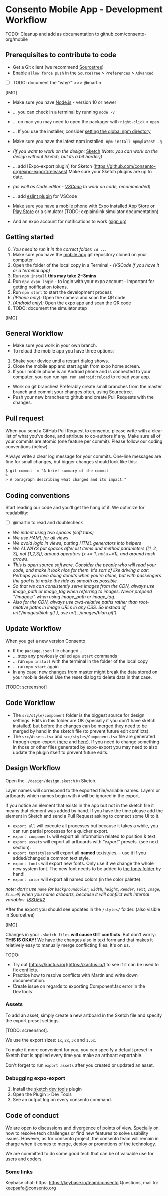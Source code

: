 # Consento Mobile App - Development Workflow

TODO: Cleanup and add as documentation to github.com/consento-org/mobile 


## Prerequisites to contribute to code

- Get a Git client (we recommend [Sourcetree](https://www.sourcetreeapp.com/))
- Enable `allow force push` in the `SourceTree` > `Preferences` > `Advanced` 

- [ ] TODO: document the "why?" >>>  @martin

[IMG]

- Make sure you have [Node.js](https://nodejs.org/en/download/) - version 10 or newer

- ... you can check in a terminal by running `node -v`
- ... on mac you may need to open the packager with `right-click` > `open`
- ... If you use the installer, consider [setting the global npm directory](https://github.com/mixonic/docs.npmjs.com/blob/master/content/getting-started/fixing-npm-permissions.md#option-2-change-npms-default-directory-to-another-directory)

- Make sure you have the latest npm installed. `npm install npm@latest -g`
- _(If you want to work on the design:_ [Sketch](https://www.sketch.com/) _(Note: you can work on the design without Sketch, but its a bit harder))_
- ... add [Expo-export plugin] for Sketch (https://github.com/consento-org/expo-export/releases) Make sure your Sketch plugins are up to date.
- _(as well as Code editor - [VSCode](https://code.visualstudio.com/) to work on code, recommended)_
- ... add [eslint plugin](https://marketplace.visualstudio.com/items?itemName=dbaeumer.vscode-eslint) for VSCode
- Make sure you have a mobile phone with Expo installed [App Store](https://apps.apple.com/us/app/expo-client/id982107779) or [Play Store](https://play.google.com/store/apps/details?id=host.exp.exponent&hl=en) or a simulator (TODO: explain/link simulator documentation)
- And an expo account for notifications to work ([sign up](https://expo.io/signup))


## Getting started

0. _You need to run it in the correct folder. `cd ...`_
1. Make sure you have the [mobile app](https://github.com/consento-org/mobile) git repository cloned on your computer
2. Open the folder of the local copy in a Terminal - _(VSCode if you have it or a terminal app)_ 
3. Run `npm install` **this may take 2~3mins**
4. Run `npx expo login` - to login with your expo account - important for getting notification tokens.
5. Run `npm start` to start the development process
6. _(IPhone only):_ Open the camera and scan the QR code
7. _(Android only):_ Open the expo app and scan the QR code
8. TODO: document the simulator step

[IMG]


## General Workflow

- Make sure you work in your own branch.
- To reload the mobile app you have three options:


1. Shake your device until a restart dialog shows.
2. Close the mobile app and start again from expo home screen.
3. If your mobile phone is an Android phone and is connected to your computer, you can run `npm run android:reload` to reload your app.


- Work on git branches! Preferably create small branches from the master branch and commit your changes often, using Sourcetree.
- Push your new branches to github and create Pull Requests with the changes.


## Pull request

When you send a GitHub Pull Request to consento, please write with a clear list of what you've done, and attribute to co-authors if any. Make sure all of your commits are atomic (one feature per commit). Please follow our coding conventions (below).

Always write a clear log message for your commits. One-line messages are fine for small changes, but bigger changes should look like this:

	$ git commit -m "A brief summary of the commit
	>
	> A paragraph describing what changed and its impact."


## Coding conventions

Start reading our code and you'll get the hang of it. We optimize for readability:

- [ ] @martin to read and doublecheck

- *We indent using two spaces (soft tabs)*
- *We use HAML for all views*
- *We avoid logic in views, putting HTML generators into helpers*
- *We ALWAYS put spaces after list items and method parameters ([1, 2, 3], not [1,2,3]), around operators (x += 1, not x+=1), and around hash arrows.*
- *This is open source software. Consider the people who will read your code, and make it look nice for them. It's sort of like driving a car: Perhaps you love doing donuts when you're alone, but with passengers the goal is to make the ride as smooth as possible.*
- *So that we can consistently serve images from the CDN, always use image_path or image_tag when referring to images. Never prepend "/images/" when using image_path or image_tag.*
- *Also for the CDN, always use cwd-relative paths rather than root-relative paths in image URLs in any CSS. So instead of url('/images/blah.gif'), use url('../images/blah.gif').*


## Update Workflow

When you get a new version Consento

- If the `package.json` file changed...
- ... stop any previously called `npm start` commands
- ... run `npm install` with the terminal in the folder of the local copy
- ... run `npm start` again
- In any case: new changes from master might break the data stored on your mobile device! Use the reset dialog to delete data in that case. 

[TODO: screenshot]

## Code Workflow

- The `src/style/component` folder is the biggest source for design settings. Edits in this folder are OK (specially if you don't have sketch installed) but before the changes can be merged they need to be merged by hand in the sketch file (to prevent future edit conflicts).
- The `src/Assets.tsx` and `src/styles/Component.tsx` file are generated through expo-export ([here](https://github.com/consento-org/expo-export/blob/be067e387d42aedc3e3e738ef6dce4a3c6ed5e0a/src/generate/components.ts#L462) and [here](https://github.com/consento-org/expo-export/blob/be067e387d42aedc3e3e738ef6dce4a3c6ed5e0a/src/generate/assets.ts#L112)). If you need to change something in those or other files generated by expo-export you may need to also update the plugin itself to prevent future edits.

## Design Workflow

Open the `./design/design.sketch` in Sketch.

Layer names will correspond to the exported file/variable names. Layers or artboards which names begin with `#` will be ignored in the export.

If you notice an element that exists in the app but not in the sketch file it means that element was added by hand. If you have the time please add the element in Sketch and send a Pull Request asking to connect some UI to it.

- `export all` will execute all processes but because it takes a while, you can run partial processes for a quicker export.
- `export components` will export all information related to position & text.
- `export assets` will export all artboards with _"export"_ presets. (see next section).
- `export textstyles` will export all **named** textstyles. - use it if you added/changed a common text style.
- `export fonts` will export new fonts. Only use if we change the whole new system font. The new font needs to be added to [the fonts folder](https://github.com/consento-org/mobile/tree/master/assets/fonts) by hand!
- `export color` will export all named colors (in the color palette).

*note: don't use `name` (or `backgroundColor`, `width`, `height`, `Render`, `Text`, `Image`, `Slice9`) when you name arboarts, because it will conflict with internal variables. [ISSUE#2](https://github.com/consento-org/expo-export/issues/2)*

After the export you should see updates in the `/styles/` folder. (also visible in Sourcetree)

[IMG]

Changes in your `.sketch files` **will cause GIT conflicts**. But don't worry: **THIS IS OKAY!** We have the changes also in text form and that makes it relatively easy to manually merge conflicting files. It's on us.

TODO:
- Try out [https://kactus.io/](https://kactus.io/) to see if it can be used to fix conflicts.
- Practice how to resolve conflicts with Martin and write down documentation.
- Create issue on regards to exporting Component.tsx error in the DevTools


### Assets

To add an asset, simply create a new artboard in the Sketch file and specify the export preset settings.

[TODO: screenshot].

We use the export sizes: `1x`, `2x`, `3x` and `1.5x`.

To make it more convenient for you, you can specify a default preset in Sketch that is applied every time you make an artboart exportable.

Don't forget to run `export assets` after you created or updated an asset.

<media-tag src="/blob/c2/c22bd6e45a428f96f7bec18a6b130658a3adc5f75fc42b9e" data-crypto-key="cryptpad:18Vkvisj0uo8v7YfxNmWb/YVOrO4AZ8StWhO4RFrV58="></media-tag>


### Debugging expo-export

1. Install the [sketch dev tools](https://github.com/skpm/sketch-dev-tools/releases/tag/v0.9.9) plugin
2. Open the Plugin > Dev Tools 
3. See an output log on every consento command.



## Code of conduct

We are open to discussions and divergence of points of view. Specially on how to resolve tech challenges or find new features to solve usability issues.
However, as for consento project, the consento team will remain in charge when it comes to merge, deploy or promotions of the technology.

We are committed to do some good tech that can be of valuable use for users and coders. 


### Some links

Keybase chat: https:  https://keybase.io/team/consento
Questions, mail to: keepsafe@consento.org